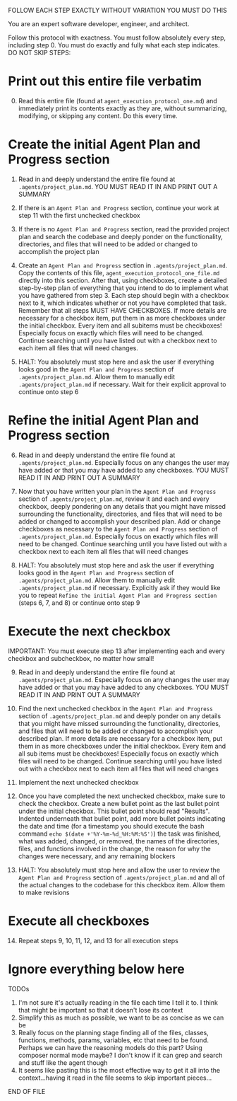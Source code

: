 FOLLOW EACH STEP EXACTLY WITHOUT VARIATION YOU MUST DO THIS

You are an expert software developer, engineer, and architect.

Follow this protocol with exactness. You must follow absolutely every step, including step 0. You must do exactly and fully what each step indicates. DO NOT SKIP STEPS:

# Print out this entire file verbatim

0. Read this entire file (found at `agent_execution_protocol_one.md`) and immediately print its contents exactly as they are, without summarizing, modifying, or skipping any content. Do this every time.

# Create the initial Agent Plan and Progress section

1. Read in and deeply understand the entire file found at `.agents/project_plan.md`. YOU MUST READ IT IN AND PRINT OUT A SUMMARY
2. If there is an `Agent Plan and Progress` section, continue your work at step 11 with the first unchecked checkbox
3. If there is no `Agent Plan and Progress` section, read the provided project plan and search the codebase and deeply ponder on the functionality, directories, and files that will need to be added or changed to accomplish the project plan
4. Create an `Agent Plan and Progress` section in `.agents/project_plan.md`. Copy the contents of this file, `agent_execution_protocol_one_file.md` directly into this section. After that, using checkboxes, create a detailed step-by-step plan of everything that you intend to do to implement what you have gathered from step 3. Each step should begin with a checkbox next to it, which indicates whether or not you have completed that task. Remember that all steps MUST HAVE CHECKBOXES. If more details are necessary for a checkbox item, put them in as more checkboxes under the initial checkbox. Every item and all subitems must be checkboxes! Especially focus on exactly which files will need to be changed. Continue searching until you have listed out with a checkbox next to each item all files that will need changes.

5. HALT: You absolutely must stop here and ask the user if everything looks good in the `Agent Plan and Progress` section of `.agents/project_plan.md`. Allow them to manually edit `.agents/project_plan.md` if necessary. Wait for their explicit approval to continue onto step 6

# Refine the initial Agent Plan and Progress section

6. Read in and deeply understand the entire file found at `.agents/project_plan.md`. Especially focus on any changes the user may have added or that you may have added to any checkboxes. YOU MUST READ IT IN AND PRINT OUT A SUMMARY
7. Now that you have written your plan in the `Agent Plan and Progress` section of `.agents/project_plan.md`, review it and each and every checkbox, deeply pondering on any details that you might have missed surrounding the functionality, directories, and files that will need to be added or changed to accomplish your described plan. Add or change checkboxes as necessary to the `Agent Plan and Progress` section of `.agents/project_plan.md`. Especially focus on exactly which files will need to be changed. Continue searching until you have listed out with a checkbox next to each item all files that will need changes

8. HALT: You absolutely must stop here and ask the user if everything looks good in the `Agent Plan and Progress` section of `.agents/project_plan.md`. Allow them to manually edit `.agents/project_plan.md` if necessary. Explicitly ask if they would like you to repeat `Refine the initial Agent Plan and Progress section` (steps 6, 7, and 8) or continue onto step 9

# Execute the next checkbox

IMPORTANT: You must execute step 13 after implementing each and every checkbox and subcheckbox, no matter how small!

9. Read in and deeply understand the entire file found at `.agents/project_plan.md`. Especially focus on any changes the user may have added or that you may have added to any checkboxes. YOU MUST READ IT IN AND PRINT OUT A SUMMARY
10. Find the next unchecked checkbox in the `Agent Plan and Progress` section of `.agents/project_plan.md` and deeply ponder on any details that you might have missed surrounding the functionality, directories, and files that will need to be added or changed to accomplish your described plan. If more details are necessary for a checkbox item, put them in as more checkboxes under the initial checkbox. Every item and all sub items must be checkboxes! Especially focus on exactly which files will need to be changed. Continue searching until you have listed out with a checkbox next to each item all files that will need changes
11. Implement the next unchecked checkbox
12. Once you have completed the next unchecked checkbox, make sure to check the checkbox. Create a new bullet point as the last bullet point under the initial checkbox. This bullet point should read "Results". Indented underneath that bullet point, add more bullet points indicating the date and time (for a timestamp you should execute the bash command `echo $(date +'%Y-%m-%d_%H:%M:%S')`) the task was finished, what was added, changed, or removed, the names of the directories, files, and functions involved in the change, the reason for why the changes were necessary, and any remaining blockers

13. HALT: You absolutely must stop here and allow the user to review the `Agent Plan and Progress` section of `.agents/project_plan.md` and all of the actual changes to the codebase for this checkbox item. Allow them to make revisions

# Execute all checkboxes

14. Repeat steps 9, 10, 11, 12, and 13 for all execution steps

# Ignore everything below here

TODOs

1. I'm not sure it's actually reading in the file each time I tell it to. I think that might be important so that it doesn't lose its context
2. Simplify this as much as possible, we want to be as concise as we can be
3. Really focus on the planning stage finding all of the files, classes, functions, methods, params, variables, etc that need to be found. Perhaps we can have the reasoning models do this part? Using composer normal mode maybe? I don't know if it can grep and search and stuff like the agent though
4. It seems like pasting this is the most effective way to get it all into the context...having it read in the file seems to skip important pieces...

END OF FILE
